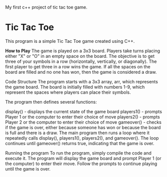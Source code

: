My first c++ project of tic tac toe game.
# **Tic Tac Toe**
This program is a simple Tic Tac Toe game created using C++.

**How to Play**
The game is played on a 3x3 board. Players take turns placing either "X" or "O" in an empty space on the board. The objective is to get three of your symbols in a row (horizontally, vertically, or diagonally). The first player to get three in a row wins the game. If all the spaces on the board are filled and no one has won, then the game is considered a draw.

Code Structure
The program starts with a 3x3 array, arr, which represents the game board. The board is initially filled with numbers 1-9, which represent the spaces where players can place their symbols.

The program then defines several functions:

display() - displays the current state of the game board
players1() - prompts Player 1 or the computer to enter their choice of move
players2() - prompts Player 2 or the computer to enter their choice of move
gameover() - checks if the game is over, either because someone has won or because the board is full and there is a draw.
The main program then runs a loop where it repeatedly calls display(), players1(), players2(), and gameover(). The loop continues until gameover() returns true, indicating that the game is over.

Running the program
To run the program, simply compile the code and execute it. The program will display the game board and prompt Player 1 (or the computer) to enter their move. Follow the prompts to continue playing until the game is over.
